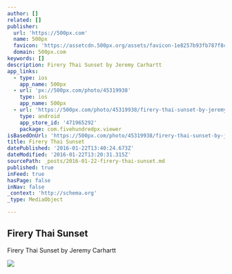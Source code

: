 ```yaml
---
author: []
related: []
publisher:
  url: 'https://500px.com'
  name: 500px
  favicon: 'https://assetcdn.500px.org/assets/favicon-1e8257b93fb787f8ceb66b5522ee853c.ico'
  domain: 500px.com
keywords: []
description: Firery Thai Sunset by Jeremy Carhartt
app_links:
  - type: ios
    app_name: 500px
  - url: 'px://500px.com/photo/45319938'
    type: ios
    app_name: 500px
  - url: 'https://500px.com/photo/45319938/firery-thai-sunset-by-jeremy-carhartt'
    type: android
    app_store_id: '471965292'
    package: com.fivehundredpx.viewer
isBasedOnUrl: 'https://500px.com/photo/45319938/firery-thai-sunset-by-jeremy-carhartt'
title: Firery Thai Sunset
datePublished: '2016-01-22T13:40:24.673Z'
dateModified: '2016-01-22T13:20:31.315Z'
sourcePath: _posts/2016-01-22-firery-thai-sunset.md
published: true
inFeed: true
hasPage: false
inNav: false
_context: 'http://schema.org'
_type: MediaObject

---
```

<article style=""><h1>Firery Thai Sunset</h1><p>Firery Thai Sunset by Jeremy Carhartt</p><img src="https://drscdn.500px.org/photo/45319938/m%3D2048/e42d7f0dcc2bf44eae9c290577ea7fdd" /></article>